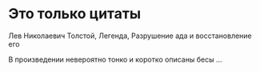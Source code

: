 # Это только цитаты
Лев Николаевич Толстой, Легенда, Разрушение ада и восстановление его

В произведении невероятно тонко и коротко описаны бесы ...



